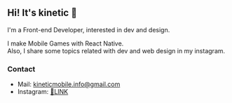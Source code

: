 ## Hi! It's kinetic 👋

I'm a Front-end Developer, interested in dev and design.

I make Mobile Games with React Native.<br />
Also, I share some topics related with dev and web design in my instagram.

### Contact
- Mail: kineticmobile.info@gmail.com <br />
- Instagram: [🔗LINK](https://www.instagram.com/kineticmobile.io/)
